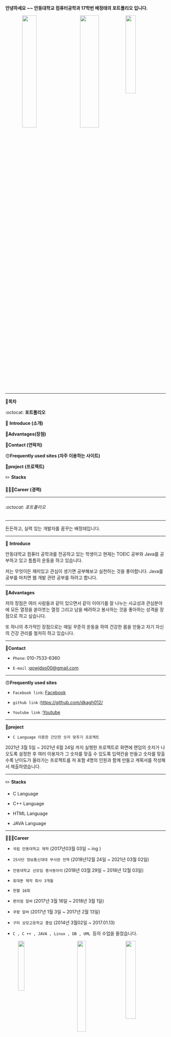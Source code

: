 **안녕하세요 ~~ 안동대학교 컴퓨터공학과 17학번 배정태의 포트폴리오 입니다.**


<img src = "https://user-images.githubusercontent.com/61902400/123640326-05278900-d85c-11eb-928c-5564ce041d3a.PNG" width="25%" height="25%" align="right">
<p align="center"><img src = "https://user-images.githubusercontent.com/61902400/123640326-05278900-d85c-11eb-928c-5564ce041d3a.PNG" width="34%" height="30%">
<img src = "https://user-images.githubusercontent.com/61902400/123883479-0e137a00-d984-11eb-9b3f-52fc391344ce.jpg" width="30%" height="30%" align="left">

* * *
📝**목차** 
 
 :octocat: **포트폴리오**

🧑 **Introduce (소개)**
 
 :muscle:**Advantages(장점)**
 
📱**Contact (연락처)**
  
😍**Frequently used sites (자주 이용하는 사이트)**
 
 :school_satchel:**project (프로젝트)**
 
 :pencil2: **Stacks**
 
👨🏻‍💻**Career (경력)**

* * *
 
 
###### :octocat: 포트폴리오
* * *


든든하고, 실력 있는 개발자를 꿈꾸는 배정태입니다.

* * *

🧑 **Introduce** 

안동대학교 컴퓨터 공학과를 전공하고 있는 학생이고 현재는 TOEIC 공부와 Java를 공부하고 있고 틈틈히 운동을 하고 있습니다.

저는 무엇이든 재미있고 관심이 생기면 공부해보고 실천하는 것을 좋아합니다.  Java를 공부를 마치면 웹 개발 관련 공부를 하려고 합니다.

* * *
 
 :muscle:**Advantages**
 
 저의 장점은 여러 사람들과 같이 있으면서 같이 이야기를 잘 나누는 사교성과 관심분야에 모든 열정을 쏟아붓는 열정 그리고 남을 배려하고 봉사하는 것을 좋아하는 성격을 장점으로 하고 싶습니다.

 또 하나의 추가적인 장점으로는 매일 꾸준히 운동을 하여 건강한 몸을 만들고 자기 자신의 건강 관리를 철저히 하고 있습니다.
 
 * * *
 

📱**Contact**

- ```Phone```: 010-7533-6360
 
- ```E-mail``` :qowjdxo00@gmail.com
 

* * *
 
😍**Frequently used sites**
 
 - ```Facebook link```: [Facebook][googlelink]
 
 [Googlelink]: https://www.facebook.com/profile.php?id=100004531120609&ref=bookmarks "Go google"
 
- ```github link``` :https://github.com/dkagh012/
 
- ```Youtube link``` :[Youtube][googlelink]
 
  [Youtube link]: https://www.youtube.com/channel/UCQNE2JmbasNYbjGAcuBiRRg "Go google"

 * * *

:school_satchel:**project**


 - ``` C Language 이용한 간단한 숫자 맞추기 프로젝트 ```
 
 2021년 3월 5일 ~ 2021년 6월 24일 까지 실행한 프로젝트로 화면에 랜덤의 숫자가 나오도록 설정한 후 여러 이용자가 그 숫자를 맞출 수 있도록 입력칸을 만들고 숫자를 맞출수록 난이도가 올라가는
 프로젝트를 저 포함 4명의 인원과 함께 만들고 계획서를 작성해서 제출하였습니다.
 

* * *
 
:pencil2: **Stacks**
 
- C Language
 
- C++ Language
 
- HTML Language
 
- JAVA Language
 
 
* * *

 👨🏻‍💻**Career**

 - ```국립 안동대학교 재학``` (2017년03월 03일  ~ ing )
 
 - ```15사단 정보통신대대 부사관 전역``` (2018년12월 24일 ~ 2021년 03월 02일)
 
 - ```안동대학교 선모임 봉사동아리``` (2018년 03월 29일 ~ 2018년 12월 03일)
 
 - ```휴대폰 제작 회사 3개월```
 
 - ```헌혈 16회```
 
 - ```편의점 알바``` (2017년 3월 16일 ~ 2018년 3월 1일)
 
 - ```쿠팡 알바```  (2017년 1월 3일 ~ 2017년 2월 13일)
 
 - ```구미 상모고등학교 졸업``` (2014년 3월02일 ~ 2017.01.13)

 - ```C , C ++ , JAVA , Linux , DB , UML ```등의 수업을 들었습니다.
 
<img src = "https://user-images.githubusercontent.com/61902400/123606555-f9c26680-d837-11eb-97dd-0fd64f3bcb62.jpg" width="25%" height="25%" align="right">
<p align="center"><img src = "https://user-images.githubusercontent.com/61902400/123609279-7e15e900-d83a-11eb-84e4-7439f33cb55e.jpg" width="23%" height="27%">
<img src = "https://user-images.githubusercontent.com/61902400/123606613-0777ec00-d838-11eb-8495-9675c90d0f42.jpg" width="20%" height="20%" align="left">

<p align="center"><img src = "https://user-images.githubusercontent.com/61902400/123611736-e1087f80-d83c-11eb-8409-02361d5075f3.PNG" width="100%" height="30%">
